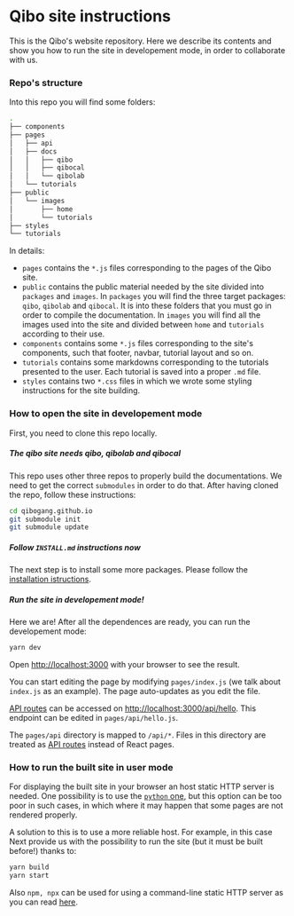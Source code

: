 # Qibo site instructions

This is the Qibo's website repository.
Here we describe its contents and show you how to run the site in developement mode, in order to collaborate with us.

### Repo's structure

Into this repo you will find some folders:

```bash
.
├── components
├── pages
│   ├── api
│   ├── docs
│   │   ├── qibo
│   │   ├── qibocal
│   │   └── qibolab
│   └── tutorials
├── public
│   └── images
│       ├── home
│       └── tutorials
├── styles
└── tutorials
```

In details:

- `pages` contains the `*.js` files corresponding to the pages of the Qibo site.
- `public` contains the public material needed by the site divided into `packages` and `images`. In `packages` you will find the three target packages: `qibo`, `qibolab` and `qibocal`. It is into these folders that you must go in order to compile the documentation. In `images` you will find all the images used into the site and divided between `home` and `tutorials` according to their use.
- `components` contains some `*.js` files corresponding to the site's components, such that footer, navbar, tutorial layout and so on.
- `tutorials` contains some markdowns corresponding to the tutorials presented to the user. Each tutorial is saved into a proper `.md` file.
- `styles` contains two `*.css` files in which we wrote some styling instructions for the site building.




### How to open the site in developement mode

First, you need to clone this repo locally. 

##### The qibo site needs qibo, qibolab and qibocal

This repo uses other three repos to properly build the documentations. We need to 
get the correct `submodules` in order to do that. After having cloned the repo, follow these
instructions:

```bash
cd qibogang.github.io
git submodule init
git submodule update
```

##### Follow `INSTALL.md` instructions now

The next step is to install some more packages. 
Please follow the [installation istructions](https://github.com/qibogang/qibogang.github.io/blob/installation_istructions/INSTALL.md).


##### Run the site in developement mode!

Here we are! After all the dependences are ready, you can run the developement mode:

```bash
yarn dev
```

Open [http://localhost:3000](http://localhost:3000) with your browser to see the result.

You can start editing the page by modifying `pages/index.js` (we talk about `index.js` as an example). The page auto-updates as you edit the file.

[API routes](https://nextjs.org/docs/api-routes/introduction) can be accessed on [http://localhost:3000/api/hello](http://localhost:3000/api/hello). This endpoint can be edited in `pages/api/hello.js`.

The `pages/api` directory is mapped to `/api/*`. Files in this directory are treated as [API routes](https://nextjs.org/docs/api-routes/introduction) instead of React pages.


### How to run the built site in user mode

For displaying the built site in your browser an host static HTTP server is needed. 
One possibility is to use the [`python` one](https://docs.python.org/3/library/http.server.html), but this option can be too poor in such cases, in which where it may happen that some pages are not rendered properly. 

A solution to this is to use a more reliable host. For example, in this case Next 
provide us with the possibility to run the site (but it must be built before!) thanks to:

```bash
yarn build
yarn start
```

Also `npm, npx` can be used for using a command-line static HTTP server as you can read 
[here](https://www.npmjs.com/package/http-server).


